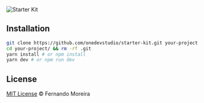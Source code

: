 ![Starter Kit](https://raw.githubusercontent.com/onedevstudio/starter-kit/master/src/images/share.png)

## Installation

```bash
git clone https://github.com/onedevstudio/starter-kit.git your-project
cd your-project/ && rm -rf .git
yarn install # or npm install
yarn dev # or npm run dev
```

## License

[MIT License](/LICENSE) © Fernando Moreira
